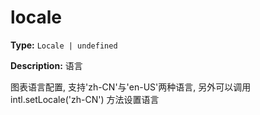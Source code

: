 # locale

**Type:** `Locale | undefined`

**Description:**
语言
  
  图表语言配置, 支持'zh-CN'与'en-US'两种语言, 另外可以调用 intl.setLocale('zh-CN') 方法设置语言

